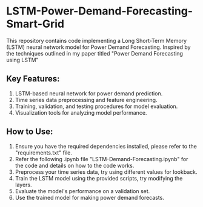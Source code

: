 # LSTM-Power-Demand-Forecasting-Smart-Grid
This repository contains code implementing a Long Short-Term Memory (LSTM) neural network model for Power Demand Forecasting. Inspired by the techniques outlined in my paper titled "Power Demand Forecasting using LSTM"

## Key Features:
1. LSTM-based neural network for power demand prediction.
2. Time series data preprocessing and feature engineering.
3. Training, validation, and testing procedures for model evaluation.
4. Visualization tools for analyzing model performance.

## How to Use:
1. Ensure you have the required dependencies installed, please refer to the "requirements.txt" file.
2. Refer the following .ipynb file "LSTM-Demand-Forecasting.ipynb" for the code and details on how to the code works.
3. Preprocess your time series data, try using different values for lookback.
4. Train the LSTM model using the provided scripts, try modifying the layers.
5. Evaluate the model's performance on a validation set.
6. Use the trained model for making power demand forecasts.
